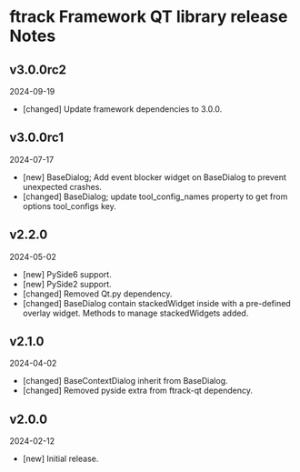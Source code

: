 # ftrack Framework QT library release Notes


## v3.0.0rc2
2024-09-19

* [changed] Update framework dependencies to 3.0.0.


## v3.0.0rc1
2024-07-17

* [new] BaseDialog; Add event blocker widget on BaseDialog to prevent unexpected crashes.
* [changed] BaseDialog; update tool_config_names property to get from options tool_configs key.


## v2.2.0
2024-05-02

* [new] PySide6 support.
* [new] PySide2 support.
* [changed] Removed Qt.py dependency.
* [changed] BaseDialog contain stackedWidget inside with a pre-defined overlay widget. Methods to manage stackedWidgets added. 

## v2.1.0
2024-04-02

* [changed] BaseContextDialog inherit from BaseDialog. 
* [changed] Removed pyside extra from ftrack-qt dependency.

## v2.0.0
2024-02-12

*  [new] Initial release.
